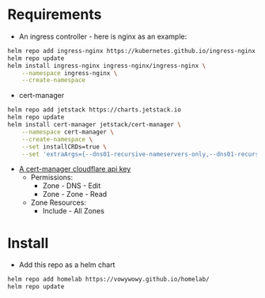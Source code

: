 # Requirements
- An ingress controller - here is nginx as an example:
```sh
helm repo add ingress-nginx https://kubernetes.github.io/ingress-nginx
helm repo update
helm install ingress-nginx ingress-nginx/ingress-nginx \
    --namespace ingress-nginx \
    --create-namespace
```
- cert-manager
```sh
helm repo add jetstack https://charts.jetstack.io
helm repo update
helm install cert-manager jetstack/cert-manager \
    --namespace cert-manager \
    --create-namespace \
    --set installCRDs=true \
    --set 'extraArgs={--dns01-recursive-nameservers-only,--dns01-recursive-nameservers=8.8.8.8:53\,1.1.1.1:53}'
```
- [A cert-manager cloudflare api key](https://cert-manager.io/docs/configuration/acme/dns01/cloudflare/#api-tokens)
    - Permissions:
        - Zone - DNS - Edit
        - Zone - Zone - Read
    - Zone Resources:
        - Include - All Zones
# Install
- Add this repo as a helm chart
```sh
helm repo add homelab https://vowywowy.github.io/homelab/
helm repo update
```
